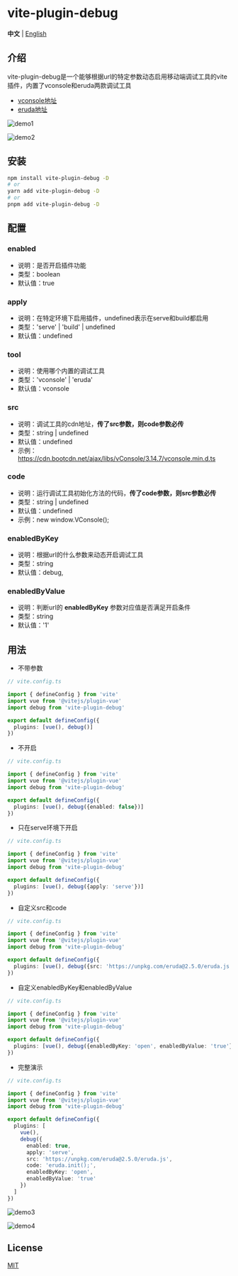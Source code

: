 # vite-plugin-debug
**中文** | [English](./README.md)
## 介绍
vite-plugin-debug是一个能够根据url的特定参数动态启用移动端调试工具的vite插件，内置了vconsole和eruda两款调试工具
+ [vconsole地址](https://github.com/Tencent/vConsole)
+ [eruda地址](https://github.com/liriliri/eruda)

![demo1](./public/1.png)

![demo2](./public/2.png)

## 安装
```bash
npm install vite-plugin-debug -D
# or
yarn add vite-plugin-debug -D
# or
pnpm add vite-plugin-debug -D
```
## 配置
### enabled
+ 说明：是否开启插件功能
+ 类型：boolean
+ 默认值：true
### apply
+ 说明：在特定环境下启用插件，undefined表示在serve和build都启用
+ 类型：'serve' | 'build' | undefined
+ 默认值：undefined
### tool
+ 说明：使用哪个内置的调试工具
+ 类型：'vconsole' | 'eruda'
+ 默认值：vconsole
### src
+ 说明：调试工具的cdn地址，**传了src参数，则code参数必传**
+ 类型：string | undefined
+ 默认值：undefined
+ 示例：https://cdn.bootcdn.net/ajax/libs/vConsole/3.14.7/vconsole.min.d.ts
### code
+ 说明：运行调试工具初始化方法的代码，**传了code参数，则src参数必传**
+ 类型：string | undefined
+ 默认值：undefined
+ 示例：new window.VConsole();
### enabledByKey
+ 说明：根据url的什么参数来动态开启调试工具
+ 类型：string
+ 默认值：debug,
### enabledByValue
+ 说明：判断url的 **enabledByKey** 参数对应值是否满足开启条件
+ 类型：string
+ 默认值：'1'
## 用法
+ 不带参数
```ts
// vite.config.ts

import { defineConfig } from 'vite'
import vue from '@vitejs/plugin-vue'
import debug from 'vite-plugin-debug'

export default defineConfig({
  plugins: [vue(), debug()]
})
```
+ 不开启
```ts
// vite.config.ts

import { defineConfig } from 'vite'
import vue from '@vitejs/plugin-vue'
import debug from 'vite-plugin-debug'

export default defineConfig({
  plugins: [vue(), debug({enabled: false})]
})
```
+ 只在serve环境下开启
```ts
// vite.config.ts

import { defineConfig } from 'vite'
import vue from '@vitejs/plugin-vue'
import debug from 'vite-plugin-debug'

export default defineConfig({
  plugins: [vue(), debug({apply: 'serve'})]
})
```
+ 自定义src和code
```ts
// vite.config.ts

import { defineConfig } from 'vite'
import vue from '@vitejs/plugin-vue'
import debug from 'vite-plugin-debug'

export default defineConfig({
  plugins: [vue(), debug({src: 'https://unpkg.com/eruda@2.5.0/eruda.js', code: 'eruda.init();'})]
})
```
+ 自定义enabledByKey和enabledByValue
```ts
// vite.config.ts

import { defineConfig } from 'vite'
import vue from '@vitejs/plugin-vue'
import debug from 'vite-plugin-debug'

export default defineConfig({
  plugins: [vue(), debug({enabledByKey: 'open', enabledByValue: 'true'})]
})
```
+ 完整演示
```ts
// vite.config.ts

import { defineConfig } from 'vite'
import vue from '@vitejs/plugin-vue'
import debug from 'vite-plugin-debug'

export default defineConfig({
  plugins: [
    vue(),
    debug({
      enabled: true,
      apply: 'serve',
      src: 'https://unpkg.com/eruda@2.5.0/eruda.js',
      code: 'eruda.init();',
      enabledByKey: 'open',
      enabledByValue: 'true'
    })
  ]
})
```

![demo3](./public/3.png)

![demo4](./public/4.png)

## License
[MIT](LICENSE)